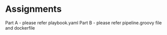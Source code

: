 # Assignments

Part A - please refer playbook.yaml
Part B - please refer pipeline.groovy file and dockerfile

